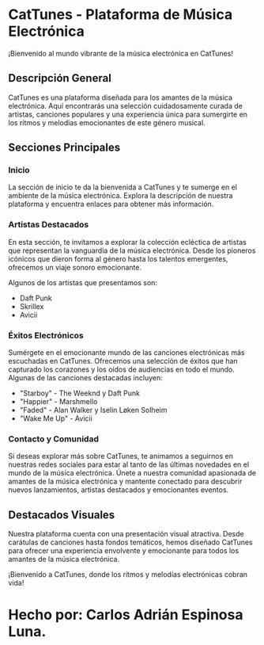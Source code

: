 # CatTunes - Plataforma de Música Electrónica

¡Bienvenido al mundo vibrante de la música electrónica en CatTunes! 

## Descripción General

CatTunes es una plataforma diseñada para los amantes de la música electrónica. Aquí encontrarás una selección cuidadosamente curada de artistas, canciones populares y una experiencia única para sumergirte en los ritmos y melodías emocionantes de este género musical.

## Secciones Principales

### Inicio

La sección de inicio te da la bienvenida a CatTunes y te sumerge en el ambiente de la música electrónica. Explora la descripción de nuestra plataforma y encuentra enlaces para obtener más información.

### Artistas Destacados

En esta sección, te invitamos a explorar la colección ecléctica de artistas que representan la vanguardia de la música electrónica. Desde los pioneros icónicos que dieron forma al género hasta los talentos emergentes, ofrecemos un viaje sonoro emocionante.

Algunos de los artistas que presentamos son:

- Daft Punk
- Skrillex
- Avicii

### Éxitos Electrónicos

Sumérgete en el emocionante mundo de las canciones electrónicas más escuchadas en CatTunes. Ofrecemos una selección de éxitos que han capturado los corazones y los oídos de audiencias en todo el mundo. Algunas de las canciones destacadas incluyen:

- "Starboy" - The Weeknd y Daft Punk
- "Happier" - Marshmello
- "Faded" - Alan Walker y Iselin Løken Solheim
- "Wake Me Up" - Avicii

### Contacto y Comunidad

Si deseas explorar más sobre CatTunes, te animamos a seguirnos en nuestras redes sociales para estar al tanto de las últimas novedades en el mundo de la música electrónica. Únete a nuestra comunidad apasionada de amantes de la música electrónica y mantente conectado para descubrir nuevos lanzamientos, artistas destacados y emocionantes eventos.

## Destacados Visuales

Nuestra plataforma cuenta con una presentación visual atractiva. Desde carátulas de canciones hasta fondos temáticos, hemos diseñado CatTunes para ofrecer una experiencia envolvente y emocionante para todos los amantes de la música electrónica.

¡Bienvenido a CatTunes, donde los ritmos y melodías electrónicas cobran vida!

# Hecho por: Carlos Adrián Espinosa Luna.
